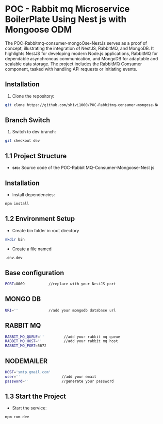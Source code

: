 # POC - Rabbit mq Microservice BoilerPlate Using Nest js with Mongoose ODM

The POC-Rabbitmq-consumer-mongoOse-NestJs serves as a proof of concept, illustrating the integration of NestJS, RabbitMQ, and MongoDB. It highlights NestJS for developing modern Node.js applications, RabbitMQ for dependable asynchronous communication, and MongoDB for adaptable and scalable data storage. The project includes the RabbitMQ Consumer component, tasked with handling API requests or initiating events.

## Installation

1. Clone the repository:


```bash
git clone https://github.com/shivi1000/POC-Rabbitmq-consumer-mongose-NestJs.git

```

## Branch Switch

1. Switch to dev branch:

```bash
git checkout dev

```


## 1.1 Project Structure

- **src:** Source code of the POC-Rabbit MQ-Consumer-Mongoose-Nest js


## Installation

- Install dependencies:

```bash
npm install

```


## 1.2 Environment Setup

- Create bin folder in root directory

```bash
mkdir bin

```

- Create a file named

```bash
.env.dev

```


## Base configuration

```bash
PORT=8009           //replace with your NestJS port

```


## MONGO DB

```bash
URI=''              //add your mongodb database url

```

## RABBIT MQ

```bash
RABBIT_MQ_QUEUE=''         //add your rabbit mq queue
RABBIT_MQ_HOST=''          //add your rabbit mq host
RABBIT_MQ_PORT=5672

```

## NODEMAILER

```bash
HOST='smtp.gmail.com'
user=''                   //add your email
password=''               //generate your password

```

## 1.3 Start the Project

- Start the service:

```bash
npm run dev

```


